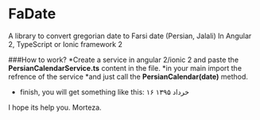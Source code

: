 # FaDate
A library to convert gregorian date to Farsi date (Persian, Jalali) In Angular 2, TypeScript or Ionic framework 2


###How to work?
*Create a service in angular 2/ionic 2 and paste the **PersianCalendarService.ts** content in the file.
*in your main import the refrence of the service
*and just call the **PersianCalendar(date)** method.
* finish, you will get something like this: ۱۶ خرداد ۱۳۹۵



I hope its help you.
Morteza.
